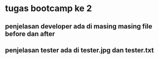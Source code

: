 # tugas bootcamp ke 2

## penjelasan developer ada di masing masing file before dan after
## penjelasan tester ada di tester.jpg dan tester.txt